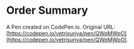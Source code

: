 # Order Summary

A Pen created on CodePen.io. Original URL: [https://codepen.io/vetrisuriya/pen/QWqMWpO](https://codepen.io/vetrisuriya/pen/QWqMWpO).

